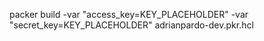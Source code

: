 packer build -var "access_key=KEY_PLACEHOLDER" -var "secret_key=KEY_PLACEHOLDER" adrianpardo-dev.pkr.hcl